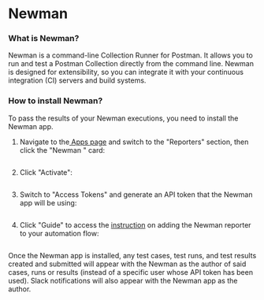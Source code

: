 # Newman

### What is Newman?

Newman is a command-line Collection Runner for Postman. It allows you to run and test a Postman Collection directly from the command line. Newman is designed for extensibility, so you can integrate it with your continuous integration (CI) servers and build systems.

### How to install Newman?

To pass the results of your Newman executions, you need to install the Newman app.

1.  Navigate to the[ Apps page](https://app.qase.io/apps) and switch to the "Reporters" section, then click the "Newman " card:



    <figure><img src="https://downloads.intercomcdn.com/i/o/658632364/bd6a3e4f7dd618681cecd473/image.png" alt=""><figcaption></figcaption></figure>
2.  Click "Activate":



    <figure><img src="https://downloads.intercomcdn.com/i/o/658632780/eae35998f64a8c2a1e7bf26e/image.png" alt=""><figcaption></figcaption></figure>
3.  Switch to "Access Tokens" and generate an API token that the Newman app will be using:



    <figure><img src="https://downloads.intercomcdn.com/i/o/658633354/358d17de9e00a31974ae5255/image.png" alt=""><figcaption></figcaption></figure>
4.  Click "Guide" to access the [instruction](https://github.com/qase-tms/qase-javascript/tree/main/qase-newman) on adding the Newman reporter to your automation flow:



    <figure><img src="https://downloads.intercomcdn.com/i/o/658634354/484eccc47cfa3dfdf35cab75/image.png" alt=""><figcaption></figcaption></figure>

Once the Newman app is installed, any test cases, test runs, and test results created and submitted will appear with the Newman as the author of said cases, runs or results (instead of a specific user whose API token has been used). Slack notifications will also appear with the Newman app as the author.
